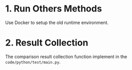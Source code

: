 

# 1. Run Others Methods

Use Docker to setup the old  runtime environment.


# 2. Result Collection

The comparison result collection function implement in the `code/python/test/main.py`.

